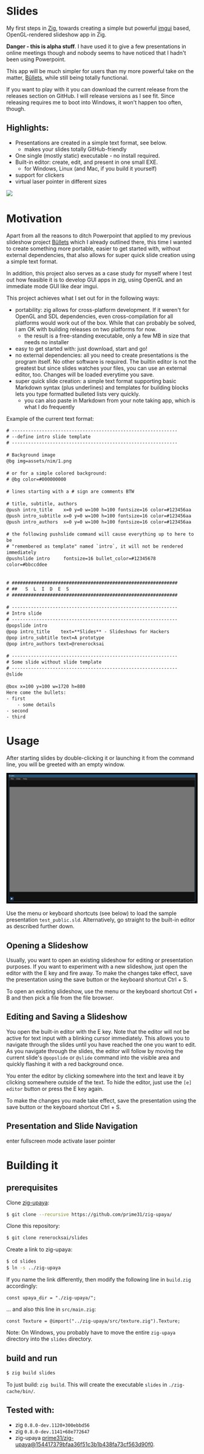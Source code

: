 # Slides

My first steps in [Zig](https://ziglang.org), towards creating a simple but powerful [imgui](https://github.com/ocornut/imgui/wiki#about-the-imgui-paradigm) based, OpenGL-rendered slideshow app in Zig.

**Danger - this is alpha stuff**. I have used it to give a few presentations in online meetings though and nobody seems to have noticed that I hadn't been using Powerpoint.

This app will be much simpler for users than my more powerful take on the matter, [Bûllets](https://github.com/renerocksai/bullets), while still being totally functional.
 
If you want to play with it you can download the current release from the releases section on GitHub. I will release versions as I see fit. Since releasing requires me to boot into Windows, it won't happen too often, though.
 
## Highlights:
- Presentations are created in a simple text format, see below.
  - makes your slides totally GitHub-friendly
- One single (mostly static) executable - no install required.
- Built-in editor: create, edit, and present in one small EXE.
  - for Windows, Linux (and Mac, if you build it yourself)
- support for clickers
- virtual laser pointer in different sizes


![](screenshots/demo.gif)

# Motivation 

Apart from all the reasons to ditch Powerpoint that applied to my previous slideshow project [Bûllets](https://github.com/renerocksai/bullets) which I already outlined there, this time I wanted to create something more portable, easier to get started with, without external dependencies, that also allows for super quick slide creation using a simple text format.

In addition, this project also serves as a case study for myself where I test out how feasible it is to develop GUI apps in zig, using OpenGL and an immediate mode GUI like dear imgui.

This project achieves what I set out for in the following ways:

- portability: zig allows for cross-platform development. If it weren't for OpenGL and SDL dependencies, even cross-compilation for all platforms would work out of the box. While that can probably be solved, I am OK with building releases on two platforms for now.
    - the result is a free-standing executable, only a few MB in size that needs no installer
- easy to get started with: just download, start and go!
- no external dependencies: all you need to create presentations is the program itself. No other software is required. The builtin editor is not the greatest but since slides watches your files, you can use an external editor, too. Changes will be loaded everytime you save.
- super quick slide creation: a simple text format supporting basic Markdown syntax (plus underlines) and templates for building blocks lets you type formatted bulleted lists very quickly.
    - you can also paste in Markdown from your note taking app, which is what I do frequently
 
Example of the current text format:

```
# -------------------------------------------------------------
# --define intro slide template
# -------------------------------------------------------------

# Background image
@bg img=assets/nim/1.png

# or for a simple colored background:
# @bg color=#000000000

# lines starting with a # sign are comments BTW

# title, subtitle, authors
@push intro_title    x=0 y=0 w=100 h=100 fontsize=16 color=#123456aa 
@push intro_subtitle x=0 y=0 w=100 h=100 fontsize=16 color=#123456aa 
@push intro_authors  x=0 y=0 w=100 h=100 fontsize=16 color=#123456aa 

# the following pushslide command will cause everything up to here to be 
# "remembered as template" named `intro`, it will not be rendered immediately
@pushslide intro     fontsize=16 bullet_color=#12345678 color=#bbccddee


# #############################################################
# ##   S  L  I  D  E  S
# #############################################################

# -------------------------------------------------------------
# Intro slide
# -------------------------------------------------------------
@popslide intro
@pop intro_title    text=**Slides** - Slideshows for Hackers
@pop intro_subtitle text=A prototype
@pop intro_authors text=@renerocksai

# -------------------------------------------------------------
# Some slide without slide template
# -------------------------------------------------------------
@slide

@box x=100 y=100 w=1720 h=880
Here come the bullets:
- first
    - some details
- second
- third

```

# Usage

After starting slides by double-clicking it or launching it from the command line, you will be greeted with an empty window. 

![](screenshots/empty.png)

Use the menu or keyboard shortcuts (see below) to load the sample presentation `test_public.sld`. Alternatively, go straight to the built-in editor as described further down.

## Opening a Slideshow

Usually, you want to open an existing slideshow for editing or presentation purposes. If you want to experiment with a new slideshow, just open the editor with the <key>E</key> key and fire away. To make the changes take effect, save the presentation using the save button or the keyboard shortcut <key>Ctrl</key> + <key>S<key>. 

To open an existing slideshow, use the menu or the keyboard shortcut <key>Ctrl</key> + <key>B<key> and then pick a file from the file browser. 

## Editing and Saving a Slideshow
You open the built-in editor with the <key>E</key> key. Note that the editor will not be active for text input with a blinking cursor immediately. This allows you to navigate through the slides until you have reached the one you want to edit. As you navigate through the slides, the editor will follow by moving the current slide's `@popslide` or `@slide` command into the visible area and quickly flashing it with a red background once.

You enter the editor by clicking somewhere into the text and leave it by clicking somewhere outside of the text. To hide the editor, just use the `[e] editor` button or press the <key>E<key> key again. 

To make the changes you made take effect, save the presentation using the save button or the keyboard shortcut <key>Ctrl</key> + <key>S<key>. 

## Presentation and Slide Navigation
enter fullscreen mode
activate laser pointer

# Building it
## prerequisites


Clone [zig-upaya](https://github.com/prime31/zig-upaya):

```bash
$ git clone --recursive https://github.com/prime31/zig-upaya/
```
Clone this repository:

```bash
$ git clone renerocksai/slides
```

Create a link to zig-upaya:

```bash
$ cd slides
$ ln -s ../zig-upaya
```

If you name the link differently, then modify the following line in `build.zig` accordingly:

```zig
const upaya_dir = "./zig-upaya/";
```

... and also this line in `src/main.zig`:

```zig
const Texture = @import("../zig-upaya/src/texture.zig").Texture;
```


Note: On Windows, you probably have to move the entire `zig-upaya` directory into the `slides` directory.

## build and run

```bash
$ zig build slides
```

To just build: `zig build`. This will create the executable `slides` in `./zig-cache/bin/`.

## Tested with: 
- zig `0.8.0-dev.1120+300ebbd56`
- zig `0.8.0-dev.1141+68e772647`
- zig-upaya [prime31/zig-upaya@154417379bfaa36f51c3b1b438fa73cf563d90f0](https://github.com/prime31/zig-upaya/commit/154417379bfaa36f51c3b1b438fa73cf563d90f0).

